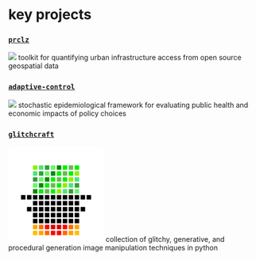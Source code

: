 # key projects

### [`prclz`](https://github.com/mansueto-institute/prclz) 

<img src="https://github.com/mansueto-institute/prclz/blob/master/docs/logo.svg" width="192"> 
toolkit for quantifying urban infrastructure access from open source geospatial data

<br>

### [`adaptive-control`](https://github.com/mansueto-institute/adaptive-control)
<img src="https://github.com/mansueto-institute/adaptive-control/blob/master/docs/logo.svg" width="192"> 
stochastic epidemiological framework for evaluating public health and economic impacts of policy choices 

<br>

### [`glitchcraft`](https://github.com/satejsoman/glitchcraft)
<img src="https://github.com/satejsoman/glitchcraft/blob/master/logo/logo.png" width="192">
collection of glitchy, generative, and procedural generation image manipulation techniques in python
